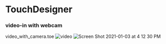 # TouchDesigner

### video-in with webcam
video_with_camera.toe
![video](https://youtu.be/uqZmMxWFts4)
![Screen Shot 2021-01-03 at 4 12 30 PM](https://user-images.githubusercontent.com/474225/103488974-d6fe4a80-4dde-11eb-992b-d843ac6c0231.png)
